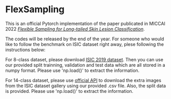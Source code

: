 # FlexSampling
This is an official Pytorch implementation of the paper publicated in MICCAI 2022 *[Flexible Sampling for Long-tailed Skin Lesion Classification](https://arxiv.org/abs/2204.03161)*.

The codes will be released by the end of the year. For someone who would like to follow the benchmark on ISIC dataset right away, plese following the instructions below:


For 8-class dataset, please download [ISIC 2019 dataset](https://www.kaggle.com/datasets/cdeotte/jpeg-isic2019-384x384). Then you can use our provided split trainning, validation and test data which are all stored in a numpy format. Please use 'np.load()' to extract the information.

For 14-class dataset, please use [official API](https://github.com/ImageMarkup/isic-cli#isic-cli=) to download the extra images from the ISIC dataset gallery using our provided .csv file. Also, the split data is provided. Please use 'np.load()' to extract the information.
